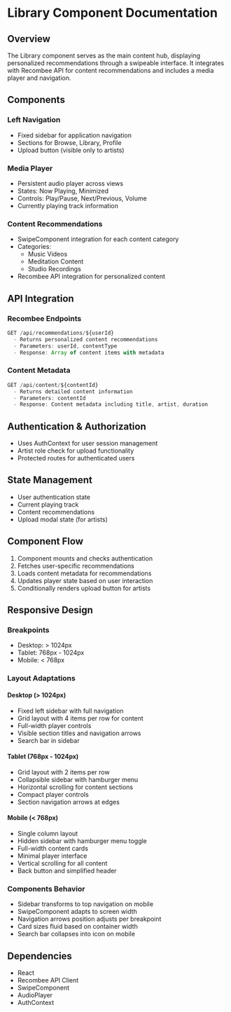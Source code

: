 
# Library Component Documentation

## Overview
The Library component serves as the main content hub, displaying personalized recommendations through a swipeable interface. It integrates with Recombee API for content recommendations and includes a media player and navigation.

## Components

### Left Navigation
- Fixed sidebar for application navigation
- Sections for Browse, Library, Profile
- Upload button (visible only to artists)

### Media Player
- Persistent audio player across views
- States: Now Playing, Minimized
- Controls: Play/Pause, Next/Previous, Volume
- Currently playing track information

### Content Recommendations
- SwipeComponent integration for each content category
- Categories:
  - Music Videos
  - Meditation Content
  - Studio Recordings
- Recombee API integration for personalized content

## API Integration

### Recombee Endpoints
```typescript
GET /api/recommendations/${userId}
  - Returns personalized content recommendations
  - Parameters: userId, contentType
  - Response: Array of content items with metadata
```

### Content Metadata
```typescript
GET /api/content/${contentId}
  - Returns detailed content information
  - Parameters: contentId
  - Response: Content metadata including title, artist, duration
```

## Authentication & Authorization
- Uses AuthContext for user session management
- Artist role check for upload functionality
- Protected routes for authenticated users

## State Management
- User authentication state
- Current playing track
- Content recommendations
- Upload modal state (for artists)

## Component Flow
1. Component mounts and checks authentication
2. Fetches user-specific recommendations
3. Loads content metadata for recommendations
4. Updates player state based on user interaction
5. Conditionally renders upload button for artists

## Responsive Design

### Breakpoints
- Desktop: > 1024px
- Tablet: 768px - 1024px
- Mobile: < 768px

### Layout Adaptations

#### Desktop (> 1024px)
- Fixed left sidebar with full navigation
- Grid layout with 4 items per row for content
- Full-width player controls
- Visible section titles and navigation arrows
- Search bar in sidebar

#### Tablet (768px - 1024px)
- Grid layout with 2 items per row
- Collapsible sidebar with hamburger menu
- Horizontal scrolling for content sections
- Compact player controls
- Section navigation arrows at edges

#### Mobile (< 768px)
- Single column layout
- Hidden sidebar with hamburger menu toggle
- Full-width content cards
- Minimal player interface
- Vertical scrolling for all content
- Back button and simplified header

### Components Behavior
- Sidebar transforms to top navigation on mobile
- SwipeComponent adapts to screen width
- Navigation arrows position adjusts per breakpoint
- Card sizes fluid based on container width
- Search bar collapses into icon on mobile

## Dependencies
- React
- Recombee API Client
- SwipeComponent
- AudioPlayer
- AuthContext
